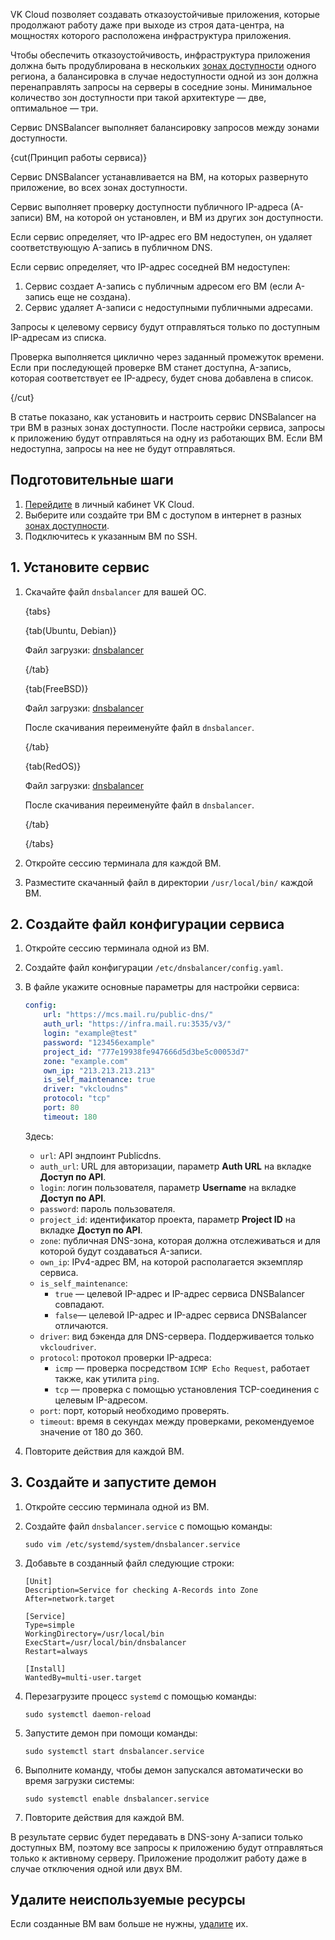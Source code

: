 VK Cloud позволяет создавать отказоустойчивые приложения, которые продолжают работу даже при выходе из строя дата-центра, на мощностях которого расположена инфраструктура приложения.

Чтобы обеспечить отказоустойчивость, инфраструктура приложения должна быть продублирована в нескольких [зонах доступности](/ru/start/concepts/architecture#az) одного региона, а балансировка в случае недоступности одной из зон должна перенаправлять запросы на серверы в соседние зоны. Минимальное количество зон доступности при такой архитектуре — две, оптимальное — три.

Сервис DNSBalancer выполняет балансировку запросов между зонами доступности.

{cut(Принцип работы сервиса)}

Сервис DNSBalancer устанавливается на ВМ, на которых развернуто приложение, во всех зонах доступности.

Сервис выполняет проверку доступности публичного IP-адреса (А-записи) ВМ, на которой он установлен, и ВМ из других зон доступности.

Если сервис определяет, что IP-адрес его ВМ недоступен, он удаляет соответствующую A-запись в публичном DNS.

Если сервис определяет, что IP-адрес соседней ВМ недоступен:

1. Сервис создает A-запись с публичным адресом его ВМ (если A-запись еще не создана).
2. Сервис удаляет A-записи с недоступными публичными адресами.

Запросы к целевому сервису будут отправляться только по доступным IP-адресам из списка.

Проверка выполняется циклично через заданный промежуток времени. Если при последующей проверке ВМ станет доступна, A-запись, которая соответствует ее IP-адресу, будет снова добавлена в список.

{/cut}

В статье показано, как установить и настроить сервис DNSBalancer на три ВМ в разных зонах доступности. После настройки сервиса, запросы к приложению будут отправляться на одну из работающих ВМ. Если ВМ недоступна, запросы на нее не будут отправляться.

## Подготовительные шаги

1. [Перейдите](https://msk.cloud.vk.com/app) в личный кабинет VK Cloud.
1. Выберите или создайте три ВМ с доступом в интернет в разных [зонах доступности](/ru/start/concepts/architecture#az).
1. Подключитесь к указанным ВМ по SSH.

## 1. Установите сервис

1. Скачайте файл `dnsbalancer` для вашей ОС.

    {tabs}

    {tab(Ubuntu, Debian)}

    Файл загрузки: [dnsbalancer](assets/dnsbalancer "download")

    {/tab}

    {tab(FreeBSD)}

    Файл загрузки: [dnsbalancer](assets/dnsbalancer_freebsd "download")

    После скачивания переименуйте файл в `dnsbalancer`.

    {/tab}

    {tab(RedOS)}

    Файл загрузки: [dnsbalancer](assets/dnsbalancer_redos "download")

    После скачивания переименуйте файл в `dnsbalancer`.

    {/tab}

    {/tabs}

1. Откройте сессию терминала для каждой ВМ.
1. Разместите скачанный файл в директории `/usr/local/bin/` каждой ВМ.

## 2. Создайте файл конфигурации сервиса

1. Откройте сессию терминала одной из ВМ.
1. Создайте файл конфигурации `/etc/dnsbalancer/config.yaml`.
1. В файле укажите основные параметры для настройки сервиса:

    ```yaml
    config:
        url: "https://mcs.mail.ru/public-dns/" 
        auth_url: "https://infra.mail.ru:3535/v3/" 
        login: "example@test" 
        password: "123456example" 
        project_id: "777e19938fe947666d5d3be5c00053d7" 
        zone: "example.com" 
        own_ip: "213.213.213.213" 
        is_self_maintenance: true 
        driver: "vkcloudns" 
        protocol: "tcp" 
        port: 80
        timeout: 180 
    ```

    Здесь:

    - `url`: API эндпоинт Publicdns.
    - `auth_url`: URL для авторизации, параметр **Auth URL** на вкладке **Доступ по API**.
    - `login`: логин пользователя, параметр **Username** на вкладке **Доступ по API**.
    - `password`: пароль пользователя.
    - `project_id`: идентификатор проекта, параметр **Project ID** на вкладке **Доступ по API**.
    - `zone`: публичная DNS-зона, которая должна отслеживаться и для которой будут создаваться A-записи.
    - `own_ip`: IPv4-адрес ВМ, на которой располагается экземпляр сервиса.
    - `is_self_maintenance`:
      - `true` — целевой IP-адрес и IP-адрес сервиса DNSBalancer совпадают.
      - `false`— целевой IP-адрес и IP-адрес сервиса DNSBalancer отличаются.
    - `driver`: вид бэкенда для DNS-сервера. Поддерживается только `vkcloudriver`.
    - `protocol`: протокол проверки IP-адреса:
      - `icmp` — проверка посредством `ICMP Echo Request`, работает также, как утилита `ping`.
      - `tcp` — проверка с помощью установления TCP-соединения с целевым IP-адресом.
    - `port`: порт, который необходимо проверять.
    - `timeout`: время в секундах между проверками, рекомендуемое значение от 180 до 360.

1. Повторите действия для каждой ВМ.

## 3. Создайте и запустите демон

1. Откройте сессию терминала одной из ВМ.
1. Создайте файл `dnsbalancer.service` с помощью команды:

   ```console
   sudo vim /etc/systemd/system/dnsbalancer.service
   ```  

1. Добавьте в созданный файл следующие строки:

    ```console
    [Unit]
    Description=Service for checking A-Records into Zone
    After=network.target

    [Service]
    Type=simple
    WorkingDirectory=/usr/local/bin
    ExecStart=/usr/local/bin/dnsbalancer
    Restart=always

    [Install]
    WantedBy=multi-user.target

1. Перезагрузите процесс `systemd` с помощью команды:

   ```console
   sudo systemctl daemon-reload
   ```

1. Запустите демон при помощи команды:

   ```console
   sudo systemctl start dnsbalancer.service
   ```

1. Выполните команду, чтобы демон запускался автоматически во время загрузки системы:

   ```console
   sudo systemctl enable dnsbalancer.service
   ```

1. Повторите действия для каждой ВМ.

В результате сервис будет передавать в DNS-зону A-записи только доступных ВМ, поэтому все запросы к приложению будут отправляться только к активному серверу. Приложение продолжит работу даже в случае отключения одной или двух ВМ.

## Удалите неиспользуемые ресурсы

Если созданные ВМ вам больше не нужны, [удалите](/ru/computing/iaas/instructions/vm/vm-manage#delete_vm) их.
